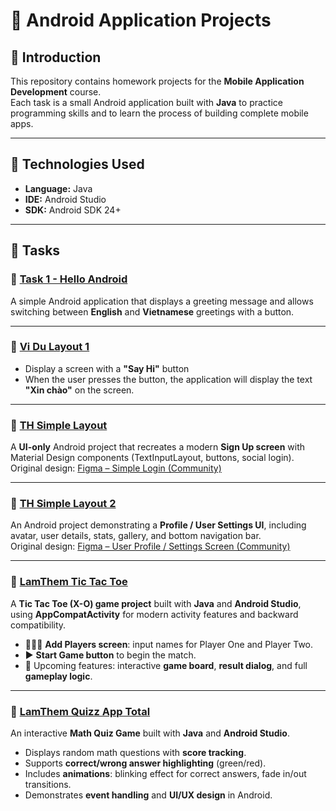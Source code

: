 # 📱 Android Application Projects

## 📝 Introduction
This repository contains homework projects for the **Mobile Application Development** course.  
Each task is a small Android application built with **Java** to practice programming skills and to learn the process of building complete mobile apps.

---

## 🚀 Technologies Used
- **Language:** Java  
- **IDE:** Android Studio  
- **SDK:** Android SDK 24+  

---

## 📌 Tasks

### 🔹 [Task 1 - Hello Android](./Task1_HelloWorld/README.md)
A simple Android application that displays a greeting message and allows switching between **English** and **Vietnamese** greetings with a button.

---

### 🔹 [Vi Du Layout 1](./ViDuLayOut1/README.md)
- Display a screen with a **"Say Hi"** button
- When the user presses the button, the application will display the text **"Xin chào"** on the screen.

---

### 🔹 [TH Simple Layout](./TH_Simple_Layout//README.md)
A **UI-only** Android project that recreates a modern **Sign Up screen** with Material Design components (TextInputLayout, buttons, social login).  
Original design: [Figma – Simple Login (Community)](https://www.figma.com/design/OfwHhZbvlj9otXUpt6lRnA/Simple-Login-%E2%9C%A8--Community-?node-id=0-1&p=f&t=ls6BkuNyAwiTsPtd-0)

---

### 🔹 [TH Simple Layout 2](./TH_Simple_Layout_2//README.md)
An Android project demonstrating a **Profile / User Settings UI**, including avatar, user details, stats, gallery, and bottom navigation bar.  
Original design: [Figma – User Profile / Settings Screen (Community)](https://www.figma.com/design/g1rrN0CfyUw2hso9TwsF2V/User-profile---Settings-screen--Community-?node-id=11-2369&t=GbthtR7QklAYM5gL-0)

---

### 🔹 [LamThem Tic Tac Toe](./lamthemTicTacToe//README.md)
A **Tic Tac Toe (X-O) game project** built with **Java** and **Android Studio**, using **AppCompatActivity** for modern activity features and backward compatibility.  
- 🧑‍🤝‍🧑 **Add Players screen**: input names for Player One and Player Two.  
- ▶️ **Start Game button** to begin the match.  
- 🎲 Upcoming features: interactive **game board**, **result dialog**, and full **gameplay logic**.  

---

### 🔹 [LamThem Quizz App Total](./TH_Quizzapp_Total/README.md)
An interactive **Math Quiz Game** built with **Java** and **Android Studio**.  
- Displays random math questions with **score tracking**.  
- Supports **correct/wrong answer highlighting** (green/red).  
- Includes **animations**: blinking effect for correct answers, fade in/out transitions.  
- Demonstrates **event handling** and **UI/UX design** in Android.  